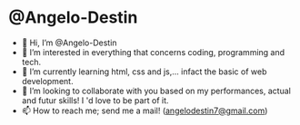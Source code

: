 # @Angelo-Destin

- 👋 Hi, I’m @Angelo-Destin
- 👀 I’m interested in everything that concerns coding, programming and tech.
- 🌱 I’m currently learning html, css and js,... infact the basic of web development.
- 💞️ I’m looking to collaborate with you based on my performances, actual and futur skills! I 'd love to be part of it.
- 📫 How to reach me; send me a mail! (angelodestin7@gmail.com)

<!---
Angelo-Destin/Angelo-Destin is a ✨ special ✨ repository because its `README.md` (this file) appears on your GitHub profile.
You can click the Preview link to take a look at your changes.
--->
